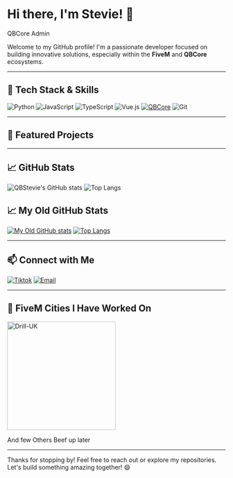 
# Hi there, I'm Stevie! 👋
QBCore Admin

Welcome to my GitHub profile! I'm a passionate developer focused on building innovative solutions, especially within the **FiveM** and **QBCore** ecosystems. 

---

## 🔧 Tech Stack & Skills
![Python](https://img.shields.io/badge/-Python-3776AB?style=for-the-badge&logo=python&logoColor=white)
![JavaScript](https://img.shields.io/badge/-JavaScript-F7DF1E?style=for-the-badge&logo=javascript&logoColor=black)
![TypeScript](https://img.shields.io/badge/-TypeScript-3178C6?style=for-the-badge&logo=typescript&logoColor=white)
![Vue.js](https://img.shields.io/badge/-Vue.js-4FC08D?style=for-the-badge&logo=vue-dot-js&logoColor=white)
[![QBCore](https://img.shields.io/badge/-QBCore-181717?style=for-the-badge&logo=fivem&logoColor=orange)](https://github.com/qbcore-framework)
![Git](https://img.shields.io/badge/-Git-F05032?style=for-the-badge&logo=git&logoColor=white)

---

## 🌟 Featured Projects


---

## 📈 GitHub Stats
![QBStevie's GitHub stats](https://github-readme-stats.vercel.app/api?username=QBStevie&show_icons=true&theme=radical)
![Top Langs](https://github-readme-stats.vercel.app/api/top-langs/?username=QBStevie&layout=compact&theme=radical)

## 📈 My Old GitHub Stats
[![My Old GitHub stats](https://github-readme-stats.vercel.app/api?username=irishstevie&theme=radical)](https://github.com/irishstevie)
[![Top Langs](https://github-readme-stats.vercel.app/api/top-langs/?username=irishstevie&layout=compact&theme=radical)](https://github.com/irishstevie)

---

## 📫 Connect with Me
[![Tiktok](https://img.shields.io/badge/-.irishStevie-1DA1F2?style=for-the-badge&logo=twitter&logoColor=white)](https://github.com/QBStevie)
[![Email](https://img.shields.io/badge/-stevie-D14836?style=for-the-badge&logo=gmail&logoColor=white)](mailto:irishstevie91@gmail.com)

---
## 🌟 FiveM Cities I Have Worked On
<a href="https://drill-uk.tebex.io">
  <img src="https://i.imgur.com/JAHrLVk.png" alt="Drill-UK" width="250">
</a>

And few Others Beef up later



---


Thanks for stopping by! Feel free to reach out or explore my repositories. Let's build something amazing together! 😄
